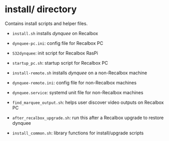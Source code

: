 # install/ directory

Contains install scripts and helper files.

- `install.sh` installs *dynquee* on Recalbox
- `dynquee-pc.ini`: config file for Recalbox PC
- `S32dynquee`: init script for Recalbox RasPi
- `startup_pc.sh`: startup script for Recalbox PC

- `install-remote.sh` installs *dynquee* on a non-Recalbox machine
- `dynquee-remote.ini`: config file for non-Recalbox machines
- `dynquee.service`: systemd unit file for non-Recalbox machines

- `find_marquee_output.sh`: helps user discover video outputs on Recalbox PC
- `after_recalbox_upgrade.sh`: run this after a Recalbox upgrade to restore dynquee
- `install_common.sh`: library functions for install/upgrade scripts
